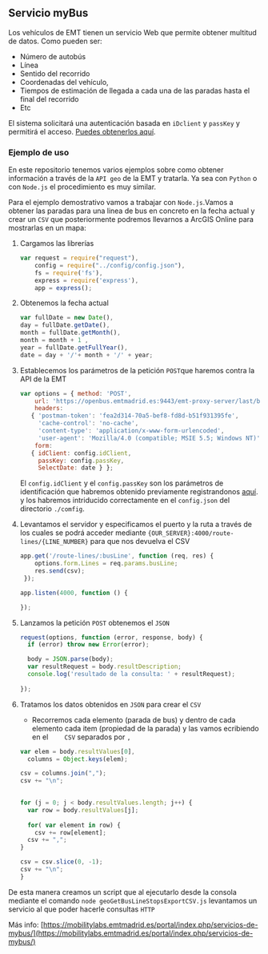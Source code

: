 ## Servicio myBus

Los vehículos de EMT tienen un servicio Web que permite obtener multitud de datos. Como pueden ser:

  - Número de autobús
  - Línea
  - Sentido del recorrido
  - Coordenadas del vehículo, 
  - Tiempos de estimación de llegada a cada una de las paradas hasta el final del recorrido
  - Etc

El sistema solicitará una autenticación basada en `iDclient` y `passKey` y permitirá el acceso. [Puedes obtenerlos aquí](http://opendata.emtmadrid.es/Formulario).

### Ejemplo de uso

En este repositorio tenemos varios ejemplos sobre como obtener información a través de la `API geo` de la EMT y tratarla.
Ya sea con `Python` o con `Node.js` el procedimiento es muy similar.

Para el ejemplo demostrativo vamos a trabajar con `Node.js`.Vamos a obtener las paradas para una linea de bus en concreto en la fecha actual y crear un `CSV` que posteriormente podremos llevarnos a ArcGIS Online para mostrarlas en un mapa:

1. Cargamos las librerías
	```javascript
	var request = require("request"),
		config = require("../config/config.json"),
		fs = require('fs'),
		express = require('express'),
		app = express();

	``` 

2. Obtenemos la fecha actual
	```javascript
	var fullDate = new Date(),
    day = fullDate.getDate(),
    month = fullDate.getMonth(),
    month = month + 1 ,
    year = fullDate.getFullYear(),
    date = day + '/'+ month + '/' + year;
	```

3. Establecemos los parámetros de la petición `POST`que haremos contra la API de la EMT
	```javascript
	var options = { method: 'POST',
		url: 'https://openbus.emtmadrid.es:9443/emt-proxy-server/last/bus/GetRouteLines.php',
		headers: 
	   { 'postman-token': 'fea2d314-70a5-bef8-fd8d-b51f931395fe',
	     'cache-control': 'no-cache',
	     'content-type': 'application/x-www-form-urlencoded',
	     'user-agent': 'Mozilla/4.0 (compatible; MSIE 5.5; Windows NT)' },
		form: 
	   { idClient: config.idClient,
	     passKey: config.passKey,
	     SelectDate: date } };
	```
	El `config.idClient` y el `config.passKey` son los parámetros de identificación que habremos obtenido previamente registrandonos [aquí](http://opendata.emtmadrid.es/Formulario). y los habremos intriducido correctamente en el `config.json` del directorio `./comfig`.

4. Levantamos el servidor y especificamos el puerto y la ruta a través de los cuales se podrá acceder mediante `{OUR_SERVER}:4000/route-lines/{LINE_NUMBER}` para que nos devuelva el CSV
	```javascript
	app.get('/route-lines/:busLine', function (req, res) {
		options.form.Lines = req.params.busLine;
		res.send(csv);
	 });

	app.listen(4000, function () {

	});
	```
5. Lanzamos la petición `POST` obtenemos el `JSON`

	```javascript
	request(options, function (error, response, body) {
	  if (error) throw new Error(error);

	  body = JSON.parse(body);
	  var resultRequest = body.resultDescription;
	  console.log('resultado de la consulta: ' + resultRequest);
	 	
	});
	```
6. Tratamos los datos obtenidos en `JSON` para crear el `CSV`

	* Recorremos cada elemento (parada de bus) y dentro de cada elemento cada item (propiedad de la parada) y las vamos ecribiendo en el `	  CSV` separados por `,`
	```javascript
	var elem = body.resultValues[0],
	  columns = Object.keys(elem);

	csv = columns.join(",");
	csv += "\n";

	  
	for (j = 0; j < body.resultValues.length; j++) {
	  var row = body.resultValues[j];
	  
	  for( var element in row) {
	  	csv += row[element];  
      csv += ",";
  	}

  	csv = csv.slice(0, -1);
  	csv += "\n";
	}
	```	
De esta manera creamos un script que al ejecutarlo desde la consola mediante el comando `node geoGetBusLineStopsExportCSV.js` levantamos un servicio al que poder hacerle consultas `HTTP`

Más info: [https://mobilitylabs.emtmadrid.es/portal/index.php/servicios-de-mybus/](https://mobilitylabs.emtmadrid.es/portal/index.php/servicios-de-mybus/)
